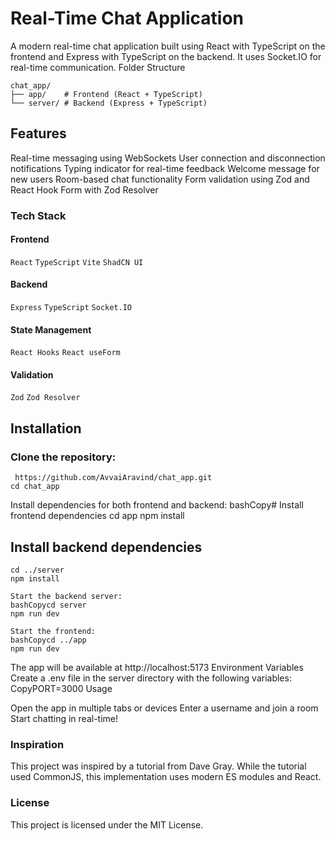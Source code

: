 # Real-Time Chat Application

A modern real-time chat application built using React with TypeScript on the frontend and Express with TypeScript on the backend. It uses Socket.IO for real-time communication.
Folder Structure

```
chat_app/
├── app/    # Frontend (React + TypeScript)
└── server/ # Backend (Express + TypeScript)
```

## Features

Real-time messaging using WebSockets
User connection and disconnection notifications
Typing indicator for real-time feedback
Welcome message for new users
Room-based chat functionality
Form validation using Zod and React Hook Form with Zod Resolver

### Tech Stack

#### Frontend

`React` `TypeScript` `Vite` `ShadCN UI`

#### Backend

`Express` `TypeScript` `Socket.IO`

#### State Management

`React Hooks` `React useForm`

#### Validation

`Zod` `Zod Resolver`

## Installation

### Clone the repository:

```
 https://github.com/AvvaiAravind/chat_app.git
cd chat_app
```

Install dependencies for both frontend and backend:
bashCopy# Install frontend dependencies
cd app
npm install

## Install backend dependencies

```
cd ../server
npm install

Start the backend server:
bashCopycd server
npm run dev

Start the frontend:
bashCopycd ../app
npm run dev

```

The app will be available at http://localhost:5173
Environment Variables
Create a .env file in the server directory with the following variables:
CopyPORT=3000
Usage

Open the app in multiple tabs or devices
Enter a username and join a room
Start chatting in real-time!

### Inspiration

This project was inspired by a tutorial from Dave Gray. While the tutorial used CommonJS, this implementation uses modern ES modules and React.

### License

This project is licensed under the MIT License.
